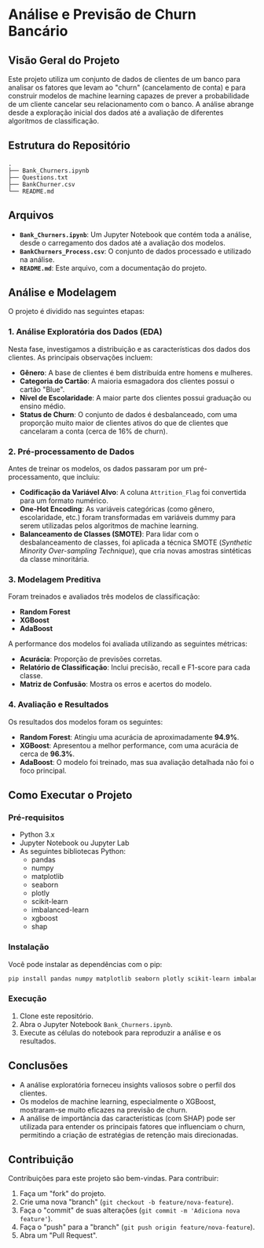 # Análise e Previsão de Churn Bancário

## Visão Geral do Projeto

Este projeto utiliza um conjunto de dados de clientes de um banco para analisar os fatores que levam ao "churn" (cancelamento de conta) e para construir modelos de machine learning capazes de prever a probabilidade de um cliente cancelar seu relacionamento com o banco. A análise abrange desde a exploração inicial dos dados até a avaliação de diferentes algoritmos de classificação.

## Estrutura do Repositório

```
.
├── Bank_Churners.ipynb
├── Questions.txt
├── BankChurner.csv
└── README.md
```

## Arquivos

* **`Bank_Churners.ipynb`**: Um Jupyter Notebook que contém toda a análise, desde o carregamento dos dados até a avaliação dos modelos.
* **`BankChurners_Process.csv`**: O conjunto de dados processado e utilizado na análise.
* **`README.md`**: Este arquivo, com a documentação do projeto.

## Análise e Modelagem

O projeto é dividido nas seguintes etapas:

### 1. Análise Exploratória dos Dados (EDA)

Nesta fase, investigamos a distribuição e as características dos dados dos clientes. As principais observações incluem:

* **Gênero**: A base de clientes é bem distribuída entre homens e mulheres.
* **Categoria do Cartão**: A maioria esmagadora dos clientes possui o cartão "Blue".
* **Nível de Escolaridade**: A maior parte dos clientes possui graduação ou ensino médio.
* **Status de Churn**: O conjunto de dados é desbalanceado, com uma proporção muito maior de clientes ativos do que de clientes que cancelaram a conta (cerca de 16% de churn).

### 2. Pré-processamento de Dados

Antes de treinar os modelos, os dados passaram por um pré-processamento, que incluiu:

* **Codificação da Variável Alvo**: A coluna `Attrition_Flag` foi convertida para um formato numérico.
* **One-Hot Encoding**: As variáveis categóricas (como gênero, escolaridade, etc.) foram transformadas em variáveis dummy para serem utilizadas pelos algoritmos de machine learning.
* **Balanceamento de Classes (SMOTE)**: Para lidar com o desbalanceamento de classes, foi aplicada a técnica SMOTE (*Synthetic Minority Over-sampling Technique*), que cria novas amostras sintéticas da classe minoritária.

### 3. Modelagem Preditiva

Foram treinados e avaliados três modelos de classificação:

* **Random Forest**
* **XGBoost**
* **AdaBoost**

A performance dos modelos foi avaliada utilizando as seguintes métricas:

* **Acurácia**: Proporção de previsões corretas.
* **Relatório de Classificação**: Inclui precisão, recall e F1-score para cada classe.
* **Matriz de Confusão**: Mostra os erros e acertos do modelo.

### 4. Avaliação e Resultados

Os resultados dos modelos foram os seguintes:

* **Random Forest**: Atingiu uma acurácia de aproximadamente **94.9%**.
* **XGBoost**: Apresentou a melhor performance, com uma acurácia de cerca de **96.3%**.
* **AdaBoost**: O modelo foi treinado, mas sua avaliação detalhada não foi o foco principal.

## Como Executar o Projeto

### Pré-requisitos

* Python 3.x
* Jupyter Notebook ou Jupyter Lab
* As seguintes bibliotecas Python:
    * pandas
    * numpy
    * matplotlib
    * seaborn
    * plotly
    * scikit-learn
    * imbalanced-learn
    * xgboost
    * shap

### Instalação

Você pode instalar as dependências com o pip:

```bash
pip install pandas numpy matplotlib seaborn plotly scikit-learn imbalanced-learn xgboost shap
```

### Execução

1.  Clone este repositório.
2.  Abra o Jupyter Notebook `Bank_Churners.ipynb`.
3.  Execute as células do notebook para reproduzir a análise e os resultados.

## Conclusões

* A análise exploratória forneceu insights valiosos sobre o perfil dos clientes.
* Os modelos de machine learning, especialmente o XGBoost, mostraram-se muito eficazes na previsão de churn.
* A análise de importância das características (com SHAP) pode ser utilizada para entender os principais fatores que influenciam o churn, permitindo a criação de estratégias de retenção mais direcionadas.

## Contribuição

Contribuições para este projeto são bem-vindas. Para contribuir:

1.  Faça um "fork" do projeto.
2.  Crie uma nova "branch" (`git checkout -b feature/nova-feature`).
3.  Faça o "commit" de suas alterações (`git commit -m 'Adiciona nova feature'`).
4.  Faça o "push" para a "branch" (`git push origin feature/nova-feature`).
5.  Abra um "Pull Request".
